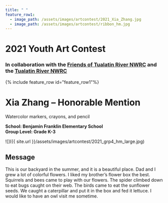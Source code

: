 ```yaml
---
title: " "
feature_row1:
  - image_path: /assets/images/artcontest/2021_Xia_Zhang.jpg
  - image_path: /assets/images/artcontest/ribbon_hm.jpg
---
```


# 2021 Youth Art Contest

### In collaboration with the [Friends of Tualatin River NWRC](https://fotr.wildapricot.org/) and the [Tualatin River NWRC](https://www.fws.gov/refuge/Tualatin_River/)

{% include feature_row id="feature_row1"%}

# Xia Zhang – Honorable Mention  
Watercolor markers, crayons, and pencil  

**School: Benjamin Franklin Elementary School**  
**Group Level: Grade K-3**  

![]({{ site.url }}/assets/images/artcontest/2021_grp4_hm_large.jpg)

## Message

This is our backyard in the summer, and it is a beautiful place. Dad and I grew a lot of colorful flowers. I liked my brother’s flower box the best. Squirrels and bees came to play with our flowers. The spider climbed down to eat bugs caught on their web. The birds came to eat the sunflower seeds. We caught a caterpillar and put it in the box and fed it lettuce. I would like to have an owl visit me sometime.
